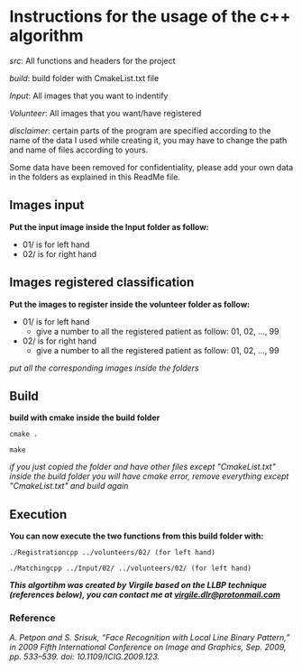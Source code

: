 # Instructions for the usage of the c++ algorithm

*src*: All functions and headers for the project

*build*: build folder with CmakeList.txt file

*Input*: All images that you want to indentify

*Volunteer*: All images that you want/have registered

*disclaimer*: certain parts of the program are specified according to the name of the data I used while creating it, you may have to change the path and name of files according to yours.

Some data have been removed for confidentiality, please add your own data in the folders as explained in this ReadMe file.

## Images input
**Put the input image inside the Input folder as follow:**
- 01/ is for left hand
- 02/ is for right hand
	
## Images registered classification
**Put the images to register inside the volunteer folder as follow:**
- 01/ is for left hand
	- give a number to all the registered patient as follow: 01, 02, ..., 99
- 02/ is for right hand
	- give a number to all the registered patient as follow: 01, 02, ..., 99
	
*put all the corresponding images inside the folders*
	
## Build
**build with cmake inside the build folder**

```cmake .```

```make```
	
*if you just copied the folder and have other files except "CmakeList.txt" inside the build folder you will have cmake error, remove everything except "CmakeList.txt" and build again*
	
## Execution
**You can now execute the two functions from this build folder with:**

```./Registrationcpp ../volunteers/02/ (for left hand)```

```./Matchingcpp ../Input/02/ ../volunteers/02/ (for left hand)```
	
	
***This algortihm was created by Virgile based on the LLBP technique (references below), you can contact me at virgile.dlr@protonmail.com***


### Reference

*A. Petpon and S. Srisuk, “Face Recognition with Local Line Binary Pattern,” in 2009 Fifth International Conference on Image and Graphics, Sep. 2009, pp. 533–539. doi: 10.1109/ICIG.2009.123.*
